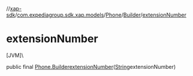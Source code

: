 //[xap-sdk](../../../../index.md)/[com.expediagroup.sdk.xap.models](../../index.md)/[Phone](../index.md)/[Builder](index.md)/[extensionNumber](extension-number.md)

# extensionNumber

[JVM]\

public final [Phone.Builder](index.md)[extensionNumber](extension-number.md)([String](https://docs.oracle.com/javase/8/docs/api/java/lang/String.html)extensionNumber)
